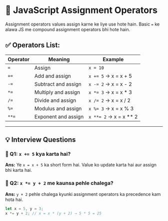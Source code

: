 # 🧮 JavaScript Assignment Operators

Assignment operators values assign karne ke liye use hote hain. Basic `=` ke alawa JS me compound assignment operators bhi hote hain.

## ✅ Operators List:

| Operator | Meaning                    | Example         |
|----------|----------------------------|-----------------|
| `=`      | Assign                     | `x = 10`        |
| `+=`     | Add and assign             | `x += 5` → x = x + 5 |
| `-=`     | Subtract and assign        | `x -= 2` → x = x - 2 |
| `*=`     | Multiply and assign        | `x *= 3` → x = x * 3 |
| `/=`     | Divide and assign          | `x /= 2` → x = x / 2 |
| `%=`     | Modulus and assign         | `x %= 3` → x = x % 3 |
| `**=`    | Exponent and assign        | `x **= 2` → x = x ** 2 |

---

## 💡 Interview Questions

### 🔸 Q1: `x += 5` kya karta hai?
**Ans:** Ye `x = x + 5` ka short form hai. Value ko update karta hai aur assign bhi karta hai.

### 🔸 Q2: `x *= y + 2` me kaunsa pehle chalega?
**Ans:** `y + 2` pehle chalega kyunki assignment operators ka precedence kam hota hai.
```js
let x = 5, y = 3;
x *= y + 2; // x = x * (y + 2) → 5 * 5 = 25
